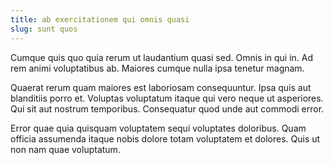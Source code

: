 ```yaml
---
title: ab exercitationem qui omnis quasi
slug: sunt quos
---
```


Cumque quis quo quia rerum ut laudantium quasi sed. Omnis in qui in. Ad rem animi voluptatibus ab. Maiores cumque nulla ipsa tenetur magnam.

Quaerat rerum quam maiores est laboriosam consequuntur. Ipsa quis aut blanditiis porro et. Voluptas voluptatum itaque qui vero neque ut asperiores. Qui sit aut nostrum temporibus. Consequatur quod unde aut commodi error.

Error quae quia quisquam voluptatem sequi voluptates doloribus. Quam officia assumenda itaque nobis dolore totam voluptatem et dolores. Quis ut non nam quae voluptatum.

